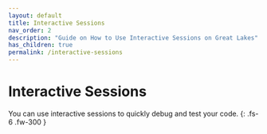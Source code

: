 ```yaml
---
layout: default
title: Interactive Sessions
nav_order: 2
description: "Guide on How to Use Interactive Sessions on Great Lakes"
has_children: true
permalink: /interactive-sessions
---
```

# Interactive Sessions

You can use interactive sessions to quickly debug and test your code.
{: .fs-6 .fw-300 }
